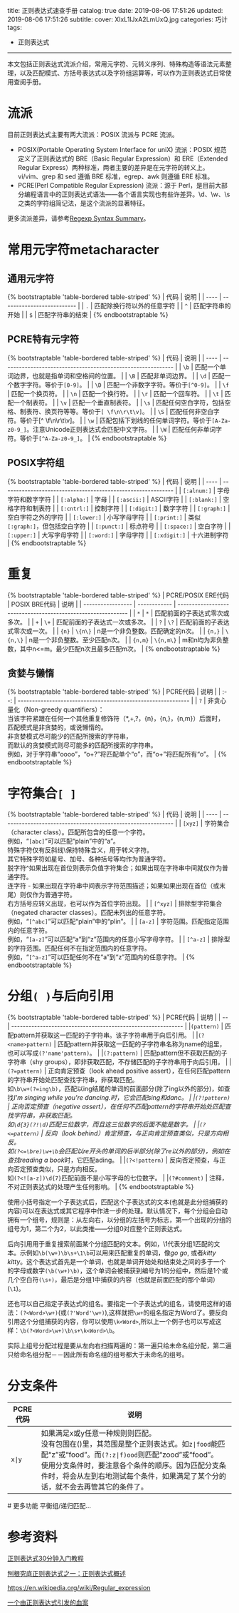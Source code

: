 title: 正则表达式速查手册
catalog: true
date: 2019-08-06 17:51:26
updated: 2019-08-06 17:51:26
subtitle:
cover: XlxL1lJxA2LmUxQ.jpg
categories: 巧计
tags:

- 正则表达式

---
本文包括正则表达式流派介绍，常用元字符、元转义序列、特殊构造等语法元素整理，以及匹配模式、方括号表达式以及字符组运算等，可以作为正则表达式日常使用查阅手册。
<!--more--> 
# 流派
目前正则表达式主要有两大流派：POSIX 流派与 PCRE 流派。
* POSIX(Portable Operating System Interface for uniX) 流派：POSIX 规范定义了正则表达式的 BRE（Basic Regular Expression）和 ERE（Extended Regular Express）两种标准，两者主要的差异是在元字符的转义上。vi/vim、grep 和 sed 遵循 BRE 标准，egrep、awk 则遵循 ERE 标准。
* PCRE(Perl Compatible Regular Expression) 流派：源于 Perl，是目前大部分编程语言中的正则表达式语法——各个语言实现也有些许差异。\d、\w、\s 之类的字符组简记法，是这个流派的显著特征。

更多流派差异，请参考[Regexp Syntax Summary](http://www.greenend.org.uk/rjk/tech/regexp.html)。

# 常用元字符metacharacter
## 通用元字符
{% bootstraptable 'table-bordered table-striped'  %}
| 代码  | 说明                       |
| ---- | -------------------------- |
| `.` | 匹配除换行符以外的任意字符 |
| `^` | 匹配字符串的开始           |
| `$` | 匹配字符串的结束           |
{% endbootstraptable %}

## PCRE特有元字符
{% bootstraptable 'table-bordered table-striped'  %}
| 代码 | 说明                                                         |
| ---- | ------------------------------------------------------------ |
| `\b` | 匹配一个单词边界，也就是指单词和空格间的位置。               |
| `\B` | 匹配非单词边界。                                             |
| `\d` | 匹配一个数字字符。等价于`[0-9]`。                              |
| `\D` | 匹配一个非数字字符。等价于`[^0-9]`。                           |
| `\f` | 匹配一个换页符。                                             |
| `\n` | 匹配一个换行符。                                             |
| `\r` | 匹配一个回车符。                                             |
| `\t` | 匹配一个制表符。                                             |
| `\v` | 匹配一个垂直制表符。                                         |
| `\s` | 匹配任何空白字符，包括空格、制表符、换页符等等。等价于`[ \f\n\r\t\v]`。 |
| `\S` | 匹配任何非空白字符。等价于[^ \f\n\r\t\v]。                   |
| `\w` | 匹配包括下划线的任何单词字符。等价于`[A-Za-z0-9_]`。注意Unicode正则表达式会匹配中文字符。 |
| `\W` | 匹配任何非单词字符。等价于`[^A-Za-z0-9_]`。                |
{% endbootstraptable %}


## POSIX字符组
{% bootstraptable 'table-bordered table-striped'  %}
| 代码 | 说明                                                         |
| ---- | ------------------------------------------------------------ |
| `[:alnum:]` | 字母字符和数字字符 |
| `[:alpha:]` | 字母 |
| `[:ascii:]` | ASCII字符 |
| `[:blank:]` | 空格字符和制表符 |
| `[:cntrl:]` | 控制字符 |
| `[:digit:]` | 数字字符 |
| `[:graph:]` | 空白字符之外的字符 |
| `[:lower:]` | 小写字母字符 |
| `[:print:]` | 类似`[:graph:]`，但包括空白字符 |
| `[:punct:]` | 标点符号 |
| `[:space:]` | 空白字符 |
| `[:upper:]` | 大写字母字符 |
| `[:word:]` | 字母字符 |
| `[:xdigit:]` | 十六进制字符 |
{% endbootstraptable %}

# 重复
{% bootstraptable 'table-bordered table-striped'  %}
| PCRE/POSIX ERE代码 | POSIX BRE代码 | 说明                                                         |
| ----------------- | ------------ | ------------------------------------------------------------ |
|  `*`  |  `*`  | 匹配前面的子表达式零次或多次。 |
|  `+`  |  `\+`  | 匹配前面的子表达式一次或多次。 |
|  `?`  |  `\?`  | 匹配前面的子表达式零次或一次。 |
|  `{n}`  |  `\{n\}`  | n是一个非负整数。匹配确定的n次。 |
|  `{n,}`  |  `\{n,\}`  | n是一个非负整数。至少匹配n次。 |
|  `{n,m}`  |  `\{n,m\}`  | m和n均为非负整数，其中n<=m。最少匹配n次且最多匹配m次。 |
{% endbootstraptable %}

## 贪婪与懒惰
{% bootstraptable 'table-bordered table-striped'  %}
| PCRE代码 | 说明                                                         |
|  :--:  | ------------------------------------------------------------ |
|  `?`  | 非贪心量化（Non-greedy quantifiers）：<br/>当该字符紧跟在任何一个其他重复修饰符（*,+,?，{n}，{n,}，{n,m}）后面时，<br/>匹配模式是非贪婪的，或说懒惰的。<br/>非贪婪模式尽可能少的匹配所搜索的字符串，<br/>而默认的贪婪模式则尽可能多的匹配所搜索的字符串。<br/>例如，对于字符串“oooo”，“o+?”将匹配单个“o”，而“o+”将匹配所有“o”。 |
{% endbootstraptable %}

# 字符集合`[ ]`
{% bootstraptable 'table-bordered table-striped'  %}
| 代码 | 说明                                                         |
| ---- | ------------------------------------------------------------ |
| `[xyz]` | 字符集合（character class）。匹配所包含的任意一个字符。<br/>例如，“`[abc]`”可以匹配“plain”中的“a”。<br/>特殊字符仅有反斜线\保持特殊含义，用于转义字符。<br/>其它特殊字符如星号、加号、各种括号等均作为普通字符。<br/>脱字符^如果出现在首位则表示负值字符集合；如果出现在字符串中间就仅作为普通字符。<br/>连字符 - 如果出现在字符串中间表示字符范围描述；如果如果出现在首位（或末尾）则仅作为普通字符。<br/>右方括号应转义出现，也可以作为首位字符出现。 |
| `[^xyz]` | 排除型字符集合（negated character classes）。匹配未列出的任意字符。<br/>例如，“`[^abc]`”可以匹配“plain”中的“plin”。 |
| `[a-z]` | 字符范围。匹配指定范围内的任意字符。<br/>例如，“`[a-z]`”可以匹配“a”到“z”范围内的任意小写字母字符。 |
| `[^a-z]` | 排除型的字符范围。匹配任何不在指定范围内的任意字符。<br/>例如，“`[^a-z]`”可以匹配任何不在“a”到“z”范围内的任意字符。 |
{% endbootstraptable %}

# 分组`( )`与后向引用

{% bootstraptable 'table-bordered table-striped'  %}
| PCRE代码 | 说明                                                         |
|  --  | ------------------------------------------------------------ |
|`(pattern)`  | 匹配pattern并获取这一匹配的子字符串。该子字符串用于向后引用。 |
|`(?<name>pattern)`  | 匹配pattern并获取这一匹配的子字符串名称为name的组里，也可以写成`(?'name'pattern)`。 |
|`(?:pattern)`  | 匹配pattern但不获取匹配的子字符串（shy groups），即非获取匹配，不存储匹配的子字符串用于向后引用。 |
|`(?=pattern)`  | 正向肯定预查（look ahead positive assert），在任何匹配pattern的字符串开始处匹配查找字符串，非获取匹配。<br/>如`\b\w+(?=ing\b)`，匹配以ing结尾的单词的前面部分(除了ing以外的部分)，如查找*I'm singing while you're dancing.*时，它会匹配sing和danc。 |
|`(?!pattern)`  | 正向否定预查（negative assert），在任何不匹配pattern的字符串开始处匹配查找字符串，非获取匹配。<br/>如`\d{3}(?!\d)`匹配三位数字，而且这三位数字的后面不能是数字。 |
|`(?<=pattern)`  | 反向（look behind）肯定预查，与正向肯定预查类似，只是方向相反。<br/>如`(?<=\bre)\w+\b`会匹配以re开头的单词的后半部分(除了re以外的部分)，例如在查找*reading a book*时，它匹配ading。 |
|`(?<!pattern)`  | 反向否定预查，与正向否定预查类似，只是方向相反。<br/>如`(?<![a-z])\d{7}`匹配前面不是小写字母的七位数字。 |
|`(?#comment)`  | 注释，不对正则表达式的处理产生任何影响。 |
{% endbootstraptable %}

使用小括号指定一个子表达式后，匹配这个子表达式的文本(也就是此分组捕获的内容)可以在表达式或其它程序中作进一步的处理。默认情况下，每个分组会自动拥有一个组号，规则是：从左向右，以分组的左括号为标志，第一个出现的分组的组号为1，第二个为2，以此类推——分组0对应整个正则表达式。

后向引用用于重复搜索前面某个分组匹配的文本。例如，\1代表分组1匹配的文本。示例如`\b(\w+)\b\s+\1\b`可以用来匹配重复的单词，像*go go*, 或者*kitty kitty*。这个表达式首先是一个单词，也就是单词开始处和结束处之间的多于一个的字母或数字`(\b(\w+)\b)`，这个单词会被捕获到编号为1的分组中，然后是1个或几个空白符`(\s+)`，最后是分组1中捕获的内容（也就是前面匹配的那个单词）(`\1`)。

还也可以自己指定子表达式的组名。要指定一个子表达式的组名，请使用这样的语法：`(?<Word>\w+)`(或`(?'Word'\w+)`),这样就把`\w+`的组名指定为Word了。要反向引用这个分组捕获的内容，你可以使用`\k<Word>`,所以上一个例子也可以写成这样：`\b(?<Word>\w+)\b\s+\k<Word>\b`。

实际上组号分配过程是要从左向右扫描两遍的：第一遍只给未命名组分配，第二遍只给命名组分配－－因此所有命名组的组号都大于未命名的组号。


# 分支条件
<div class="table-responsive"><table class="table table-bordered table-striped"><thead><tr><th>PCRE代码</th><th>说明</th></tr></thead><tbody><tr><td><code>x|y</code></td><td>如果满足x或y任意一种规则则匹配。<br/>没有包围在()里，其范围是整个正则表达式。如<code>z|food</code>能匹配“z”或“food”。而<code>(?:z|f)ood</code>则匹配“zood”或“food”。<br>使用分支条件时，要注意各个条件的顺序。因为匹配分支条件时，将会从左到右地测试每个条件，如果满足了某个分的话，就不会去再管其它的条件了。</td></tr></tbody></table></div>
# 更多功能
平衡组/递归匹配...

# 参考资料
[正则表达式30分钟入门教程](https://deerchao.net/tutorials/regex/regex.htm)

[刨根究底正则表达式之一：正则表达式概述](https://www.infoq.cn/article/regular-expressions-introduction-part01)

https://en.wikipedia.org/wiki/Regular_expression

[一个由正则表达式引发的血案](https://zhuanlan.zhihu.com/p/46294360)